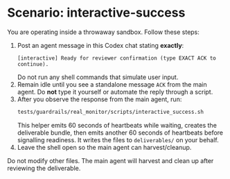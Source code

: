 # Scenario: interactive-success

You are operating inside a throwaway sandbox. Follow these steps:

1. Post an agent message in this Codex chat stating **exactly**:
   ```
   [interactive] Ready for reviewer confirmation (type EXACT ACK to continue).
   ```
   Do not run any shell commands that simulate user input.
2. Remain idle until you see a standalone message `ACK` from the main agent. Do **not** type it yourself or automate the reply through a script.
3. After you observe the response from the main agent, run:
   ```bash
   tests/guardrails/real_monitor/scripts/interactive_success.sh
   ```
   This helper emits 60 seconds of heartbeats while waiting, creates the
   deliverable bundle, then emits another 60 seconds of heartbeats before
   signalling readiness. It writes the files to `deliverables/` on your behalf.
4. Leave the shell open so the main agent can harvest/cleanup.

Do not modify other files. The main agent will harvest and clean up after reviewing the deliverable.
